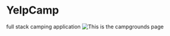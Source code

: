 # YelpCamp
 full stack camping application
![This is the campgrounds page]("screenshots/campgrounds.png")